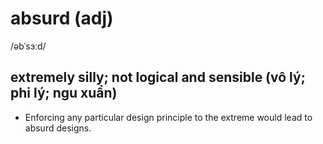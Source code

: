 # absurd (adj)

/əbˈsɜːd/

## extremely silly; not logical and sensible (vô lý; phi lý; ngu xuẩn)

- Enforcing any particular design principle to the extreme would lead to absurd designs.